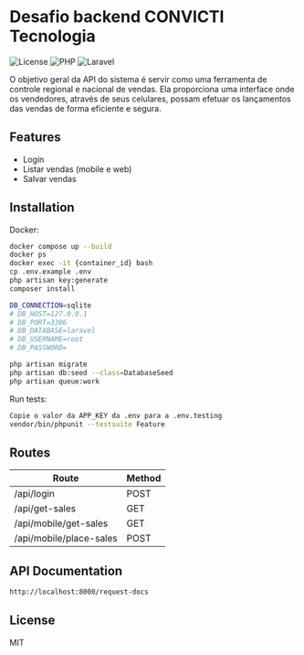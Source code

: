 # Desafio backend CONVICTI Tecnologia

![License](https://img.shields.io/badge/license-MIT-green) ![PHP](https://img.shields.io/badge/php-8.2-blue) ![Laravel](https://img.shields.io/badge/laravel-10-red)

O objetivo geral da API do sistema é servir como uma ferramenta de controle regional e nacional de vendas. Ela proporciona uma interface onde os vendedores, através de seus celulares, possam efetuar os lançamentos das vendas de forma eficiente e segura.

## Features
- Login
- Listar vendas (mobile e web)
- Salvar vendas 

## Installation

Docker:

```sh
docker compose up --build 
docker ps  
docker exec -it {container_id} bash
cp .env.example .env
php artisan key:generate
composer install

DB_CONNECTION=sqlite
# DB_HOST=127.0.0.1
# DB_PORT=3306
# DB_DATABASE=laravel
# DB_USERNAME=root
# DB_PASSWORD=

php artisan migrate
php artisan db:seed --class=DatabaseSeed
php artisan queue:work

```


Run tests:
```sh
Copie o valor da APP_KEY da .env para a .env.testing
vendor/bin/phpunit --testsuite Feature
```

## Routes

| Route | Method |
| ------ | ------ |
| /api/login | POST |
| /api/get-sales | GET |
| /api/mobile/get-sales | GET |
| /api/mobile/place-sales | POST |

## API Documentation

```sh
http://localhost:8000/request-docs

```


## License

MIT


